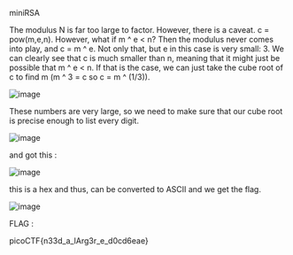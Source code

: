 miniRSA

 The modulus N is far too large to factor. However, there is a caveat. c = pow(m,e,n). 
 However, what if m ^ e < n? Then the modulus never comes into play, and c = m ^ e. Not only that, but e in this case is very small: 3.
 We can clearly see that c is much smaller than n, meaning that it might just be possible that m ^ e < n. If that is the case, we can just take the cube root of c to find m (m ^ 3 = c so c = m ^ (1/3)).

 ![image](https://github.com/parthhhhh21/picoCTF-writeups/assets/148140667/45732edd-256f-4447-b15e-b72a4127de9b)


These numbers are very large, so we need to make sure that our cube root is precise enough to list every digit.

![image](https://github.com/parthhhhh21/picoCTF-writeups/assets/148140667/338718dd-0bc4-40ec-8572-301999c8975e)

and got this :


![image](https://github.com/parthhhhh21/picoCTF-writeups/assets/148140667/78e9337e-78cb-41ce-bebe-a74adf264bea)



this is a hex and thus, can be converted to ASCII and we get the flag.



![image](https://github.com/parthhhhh21/picoCTF-writeups/assets/148140667/866ade4b-dff5-4c96-b8f3-5ac36583efce)



FLAG :

picoCTF{n33d_a_lArg3r_e_d0cd6eae}







